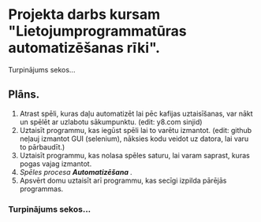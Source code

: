 # Projekta darbs kursam "Lietojumprogrammatūras automatizēšanas rīki".
Turpinājums sekos...
## Plāns.
1. Atrast spēli, kuras daļu automatizēt lai pēc kafijas uztaisīšanas, var nākt un spēlēt ar uzlabotu sākumpunktu. (edit: y8.com sinjid)
2. Uztaisīt programmu, kas iegūst spēli lai to varētu izmantot. (edit: github neļauj izmantot GUI (selenium), nāksies kodu veidot uz datora, lai varu to pārbaudīt.)
3. Uztaisīt programmu, kas nolasa spēles saturu, lai varam saprast, kuras pogas vajag izmantot.
4. _Spēles procesa **Automatizēšana** ._
5. Apsvērt domu uztaisīt arī programmu, kas secīgi izpilda pārējās programmas.
### Turpinājums sekos...
